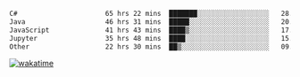 <!--START_SECTION:waka-->

```txt
C#                      65 hrs 22 mins  ███████░░░░░░░░░░░░░░░░░░   28.20 %
Java                    46 hrs 31 mins  █████░░░░░░░░░░░░░░░░░░░░   20.07 %
JavaScript              41 hrs 43 mins  ████▒░░░░░░░░░░░░░░░░░░░░   17.99 %
Jupyter                 35 hrs 48 mins  ████░░░░░░░░░░░░░░░░░░░░░   15.45 %
Other                   22 hrs 30 mins  ██▒░░░░░░░░░░░░░░░░░░░░░░   09.71 %
```

<!--END_SECTION:waka-->
[![wakatime](https://wakatime.com/badge/user/6c2f442e-41b4-42e3-bc06-d5d8203ad1da.svg)](https://wakatime.com/@6c2f442e-41b4-42e3-bc06-d5d8203ad1da)
